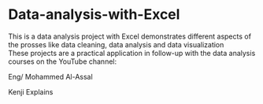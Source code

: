 # Data-analysis-with-Excel
This is a data analysis project with Excel demonstrates different aspects of the prosses like data cleaning, data analysis and data visualization  
These projects are a practical application in follow-up with the data analysis courses on the YouTube channel: 

Eng/ Mohammed Al-Assal 

Kenji Explains 
